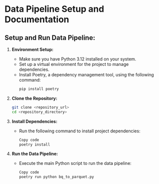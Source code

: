 # Data Pipeline Setup and Documentation

## Setup and Run Data Pipeline:

1. **Environment Setup:**
   - Make sure you have Python 3.12 installed on your system.
   - Set up a virtual environment for the project to manage dependencies.
   - Install Poetry, a dependency management tool, using the following command:
     ```bash
     pip install poetry
     ```

2. **Clone the Repository:**
     ```bash
     git clone <repository_url>
     cd <repository_directory>


3. **Install Dependencies:**
   - Run the following command to install project dependencies:
     ```bash
     Copy code
     poetry install

4. **Run the Data Pipeline:**
   - Execute the main Python script to run the data pipeline:
     ```bash
     Copy code
     poetry run python bq_to_parquet.py
